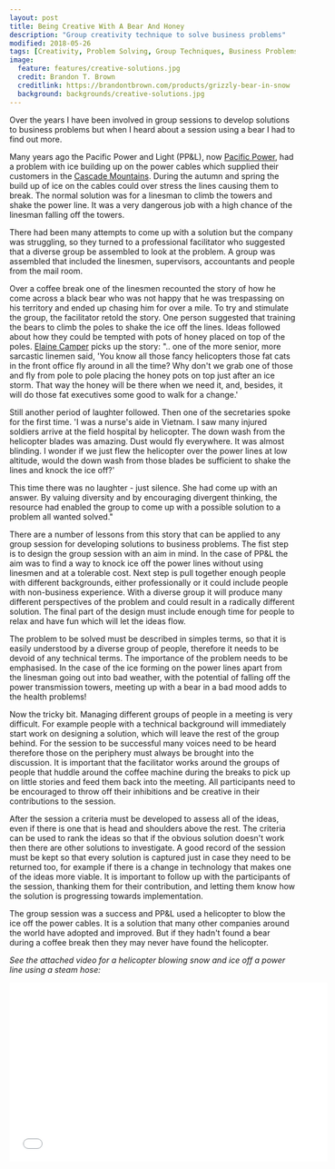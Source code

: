 ```yaml
---
layout: post
title: Being Creative With A Bear And Honey
description: "Group creativity technique to solve business problems"
modified: 2018-05-26
tags: [Creativity, Problem Solving, Group Techniques, Business Problems]
image:
  feature: features/creative-solutions.jpg
  credit: Brandon T. Brown
  creditlink: https://brandontbrown.com/products/grizzly-bear-in-snow
  background: backgrounds/creative-solutions.jpg
---
```

Over the years I have been involved in group sessions to develop solutions to business problems but when I heard about a session using a bear I had to find out more.

Many years ago the Pacific Power and Light (PP&L), now [Pacific Power](https://www.pacificpower.net/about.html), had a problem with ice building up on the power cables which supplied their customers in the [Cascade Mountains](https://en.wikipedia.org/wiki/Cascade_Range). During the autumn and spring the build up of ice on the cables could over stress the lines causing them to break. The normal solution was for a linesman to climb the towers and shake the power line. It was a very dangerous job with a high chance of the linesman falling off the towers.

There had been many attempts to come up with a solution but the company was struggling, so they turned to a professional facilitator who suggested that a diverse group be assembled to look at the problem. A group was assembled that included the linesmen, supervisors, accountants and people from the mail room.

Over a coffee break one of the linesmen recounted the story of how he come across a black bear who was not happy that he was trespassing on his territory and ended up chasing him for over a mile. To try and stimulate the group, the facilitator retold the story. One person suggested that training the bears to climb the poles to shake the ice off the lines. Ideas followed about how they could be tempted with pots of honey placed on top of the poles. [Elaine Camper](https://www.insulators.info/articles/ppl.htm) picks up the story: ".. one of the more senior, more sarcastic linemen said, 'You know all those fancy helicopters those fat cats in the front office fly around in all the time? Why don't we grab one of those and fly from pole to pole placing the honey pots on top just after an ice storm. That way the honey will be there when we need it, and, besides, it will do those fat executives some good to walk for a change.'

Still another period of laughter followed. Then one of the secretaries spoke for the first time. 'I was a nurse's aide in Vietnam. I saw many injured soldiers arrive at the field hospital by helicopter. The down wash from the helicopter blades was amazing. Dust would fly everywhere. It was almost blinding. I wonder if we just flew the helicopter over the power lines at low altitude, would the down wash from those blades be sufficient to shake the lines and knock the ice off?'

This time there was no laughter - just silence. She had come up with an answer. By valuing diversity and by encouraging divergent thinking, the resource had enabled the group to come up with a possible solution to a problem all wanted solved."

There are a number of lessons from this story that can be applied to any group session
for developing solutions to business problems. The fist step is to design the group session with an aim in mind. In the case of PP&L the aim was to find a way to knock ice off the power lines without using linesmen and at a tolerable cost. Next step is pull together enough people with different backgrounds, either professionally or it could include people with non-business experience. With a diverse group it will produce many different perspectives of the problem and could result in a radically different solution. The final part of the design must include enough time for people to relax and have fun which will let the ideas flow.

The problem to be solved must be described in simples terms, so that it is easily understood by a diverse group of people,  therefore it needs to be devoid of any technical terms. The importance of the problem needs to be emphasised. In the case of the ice forming on the power lines apart from the linesman going out into bad weather, with the potential of falling off the power transmission towers, meeting up with a bear in a bad mood adds to the health problems!

Now the tricky bit. Managing different groups of people in a meeting is very difficult. For example people with a technical background will immediately start work on designing a solution, which will leave the rest of the group behind.  For the session to be successful many voices need to be heard therefore those on the periphery must always be brought into the discussion.  It is important that the facilitator works around the groups of people that huddle around the coffee machine during the breaks to pick up on little stories and feed them back into the meeting. All participants need to be encouraged to throw off their inhibitions and be creative in their contributions to the session.

After the session a criteria must be developed to assess all of the ideas, even if there is one that is head and shoulders above the rest. The criteria can be used to rank the ideas so that if the obvious solution doesn't work then there are other solutions to investigate. A good record of the session must be kept so that every solution is captured just in case they need to be returned too, for example if there is a change in technology that makes one of the ideas more viable. It is important to follow up with the participants of the session, thanking them for their contribution, and letting them know how the solution is progressing towards implementation.

The group session was a success and PP&L used a helicopter to blow the ice off the power cables. It is a solution that many other companies around the world have adopted and improved. But if they hadn't found a bear during a coffee break then they may never have found the helicopter.

<i>See the attached video for a helicopter blowing snow and ice off a power line using a steam hose:</i>

<iframe width="560" height="315" src="//www.youtube.com/embed/Q1RsP_yKxek?enablejsapi=1&origin=https://dtinblack.github.io/"
frameborder="0"></iframe>  
